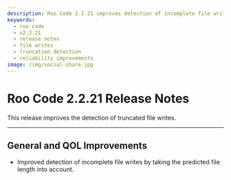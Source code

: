 ```yaml
---
description: Roo Code 2.2.21 improves detection of incomplete file writes by considering predicted file length for better reliability.
keywords:
  - roo code
  - v2.2.21
  - release notes
  - file writes
  - truncation detection
  - reliability improvements
image: /img/social-share.jpg
---
```


# Roo Code 2.2.21 Release Notes

This release improves the detection of truncated file writes.

---

## General and QOL Improvements

*   Improved detection of incomplete file writes by taking the predicted file length into account.